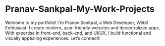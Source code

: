 # Pranav-Sankpal-My-Work-Projects
Welcome to my portfolio! I'm Pranav Sankpal, a Web Developer, Web3 Enthusiast. I create modern, user-friendly websites and decentralized apps. With expertise in front-end, back-end, and UI/UX, I build functional and visually appealing experiences. Let’s connect!!
